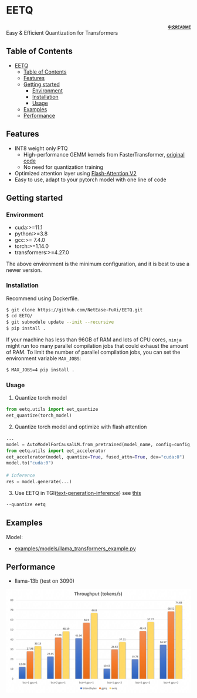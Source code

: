 # EETQ
<div align='right' ><font size="1"><b><a href="./README_zh.md">中文README</a></b> </font></div>
Easy & Efficient Quantization for Transformers

## Table of Contents
- [EETQ](#eetq)
  - [Table of Contents](#table-of-contents)
  - [Features](#features)
  - [Getting started](#getting-started)
    - [Environment](#environment)
    - [Installation](#installation)
    - [Usage](#usage)
  - [Examples](#examples)
  - [Performance](#performance)

## Features
- INT8 weight only PTQ
  * High-performance GEMM kernels from FasterTransformer, [original code](https://github.com/NVIDIA/FasterTransformer/tree/main/src/fastertransformer/kernels/cutlass_kernels/fpA_intB_gemm)
  * No need for quantization training
- Optimized attention layer using [Flash-Attention V2](https://github.com/Dao-AILab/flash-attention)
- Easy to use, adapt to your pytorch model with one line of code


## Getting started

### Environment

* cuda:>=11.1
* python:>=3.8 
* gcc:>= 7.4.0 
* torch:>=1.14.0 
* transformers:>=4.27.0

The above environment is the minimum configuration, and it is best to use a newer version.

### Installation
Recommend using Dockerfile.


```bash
$ git clone https://github.com/NetEase-FuXi/EETQ.git
$ cd EETQ/
$ git submodule update --init --recursive
$ pip install .
```
If your machine has less than 96GB of RAM and lots of CPU cores, `ninja` might
run too many parallel compilation jobs that could exhaust the amount of RAM. To
limit the number of parallel compilation jobs, you can set the environment
variable `MAX_JOBS`:
```bash
$ MAX_JOBS=4 pip install .
```

### Usage
1. Quantize torch model
```python
from eetq.utils import eet_quantize
eet_quantize(torch_model)
```

2. Quantize torch model and optimize with flash attention
```python
...
model = AutoModelForCausalLM.from_pretrained(model_name, config=config, torch_dtype=torch.float16)
from eetq.utils import eet_accelerator
eet_accelerator(model, quantize=True, fused_attn=True, dev="cuda:0")
model.to("cuda:0")

# inference
res = model.generate(...)
```

3. Use EETQ in TGI([text-generation-inference](https://github.com/huggingface/text-generation-inference))
see [this](https://github.com/huggingface/text-generation-inference/pull/1018)
```bash
--quantize eetq
```

## Examples

Model:
- [examples/models/llama_transformers_example.py](examples/models/llama_transformers_example.py)

## Performance

- llama-13b (test on 3090)

<img src="./docs/images/benchmark.png" style="zoom:50%;" />